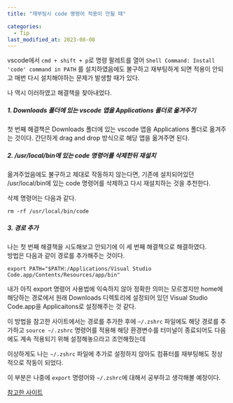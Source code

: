```yaml
---
title: "재부팅시 code 명령어 적용이 안될 때"

categories:
  - Tip
last_modified_at: 2023-08-08
---
```


vscode에서 `cmd + shift + p`로 명령 팔레트를 열어 `Shell Command: Install 'code' command in PATH`
를 설치하였음에도 불구하고 재부팅하게 되면 적용이 안되고 매번 다시 설치해야하는
문제가 발생할 때가 있다.

나 역시 이러하였고 해결책을 찾아내었다.

##### 1. Downloads 폴더에 있는 vscode 앱을 Applications 폴더로 옮겨주기

첫 번째 해결책은 Downloads 폴더에 있는 vscode 앱을 Applications 폴더로
옮겨주는 것이다. 간단하게 drag and drop 방식으로 해당 앱을 옮겨주면 된다.

##### 2. /usr/local/bin에 있는 code 명령어를 삭제한뒤 재설치

옮겨주었음에도 불구하고 제대로 작동하지 않는다면, 기존에 설치되어있던
/usr/local/bin에 있는 code 명령어를 삭제하고 다시 재설치하는 것을 추천한다.

삭제 명령어는 다음과 같다.
```
rm -rf /usr/local/bin/code
```

##### 3. 경로 추가

나는 첫 번째 해결책을 시도해보고 안되기에 이 세 번째 해결책으로 해결하였다.  
방법은 다음과 같이 경로를 추가해주는 것이다.
```
export PATH="$PATH:/Applications/Visual Studio Code.app/Contents/Resources/app/bin"
```

내가 아직 export 명령어 사용법에 익숙하지 않아 정확한 의미는 모르겠지만 home에
해당하는 경로에서 원래 Downloads 디렉토리에 설정되어 있던 Visual Studio Code.app을
Applicaitons로 설정해주는 것 같다.

이 방법을 참고한 사이트에서는 경로를 추가한 후에 `~/.zshrc` 파일에도 해당 경로를
추가하고 `source ~/.zshrc` 명령어를 적용해 해당 환경변수를 터미널이 종료되어도
다음에도 계속 적용되기 위해 설정해놓으라고 조언해줬는데

이상하게도 나는 `~/.zshrc` 파일에 추가로 설정하지 않아도 컴퓨터를 재부팅해도
정상적으로 작동이 되었다.

이 부분은 나중에 `export` 명령어와 `~/.zshrc`에 대해서 공부하고 생각해볼 예정이다.

[참고한 사이트](https://stackoverflow.com/questions/29955500/code-is-not-working-in-on-the-command-line-for-visual-studio-code-on-os-x-ma?answertab=trending#tab-top)
